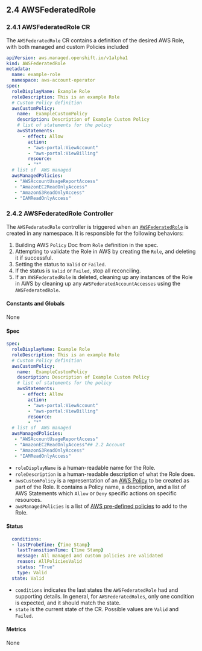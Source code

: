 ## 2.4 AWSFederatedRole

### 2.4.1 AWSFederatedRole CR

The `AWSFederatedRole` CR contains a definition of the desired AWS Role, with both managed and custom Policies included

```yaml
apiVersion: aws.managed.openshift.io/v1alpha1
kind: AWSFederatedRole
metadata:
  name: example-role
  namespace: aws-account-operator
spec:
  roleDisplayName: Example Role
  roleDescription: This is an example Role
  # Custom Policy definition
  awsCustomPolicy:
    name:  ExampleCustomPolicy
    description: Description of Example Custom Policy
    # list of statements for the policy
    awsStatements:
      - effect: Allow
        action:
        - "aws-portal:ViewAccount"
        - "aws-portal:ViewBilling"
        resource:
        - "*"
  # list of  AWS managed
  awsManagedPolicies:
   - "AWSAccountUsageReportAccess"
   - "AmazonEC2ReadOnlyAccess"
   - "AmazonS3ReadOnlyAccess"
   - "IAMReadOnlyAccess"
```

### 2.4.2 AWSFederatedRole Controller

The `AWSFederatedRole` controller is triggered when an [`AWSFederatedRole`](https://aws.amazon.com/identity/federation/) is created in any namespace. It is responsible for the following behaviors:

1. Building AWS `Policy` Doc from `Role` definition in the spec.
2. Attempting to validate the Role in AWS by creating the `Role`, and deleting it if successful.
3. Setting the status to `Valid` or `Failed`.
4. If the status is `Valid` or `Failed`, stop all reconciling.
5. If an `AWSFederatedRole` is deleted, cleaning up any instances of the Role in AWS by cleaning up any `AWSFederatedAccountAccesses` using the `AWSFederatedRole`.

#### Constants and Globals

None

#### Spec

```yaml
spec:
  roleDisplayName: Example Role
  roleDescription: This is an example Role
  # Custom Policy definition
  awsCustomPolicy:
    name:  ExampleCustomPolicy
    description: Description of Example Custom Policy
    # list of statements for the policy
    awsStatements:
      - effect: Allow
        action:
        - "aws-portal:ViewAccount"
        - "aws-portal:ViewBilling"
        resource:
        - "*"
  # list of  AWS managed
  awsManagedPolicies:
   - "AWSAccountUsageReportAccess"
   - "AmazonEC2ReadOnlyAccess"## 2.2 Account
   - "AmazonS3ReadOnlyAccess"
   - "IAMReadOnlyAccess"
```
* `roleDisplayName` is a human-readable name for the Role.
* `roleDescription` is a human-readable description of what the Role does.
* `awsCustomPolicy` is a representation of an [AWS Policy](https://docs.aws.amazon.com/IAM/latest/UserGuide/access_policies.html) to be created as part of the Role. It contains a Policy name, a description, and a list of AWS Statements which `Allow` or `Deny` specific actions on specific resources.
* `awsManagedPolicies` is a list of [AWS pre-defined policies](https://docs.aws.amazon.com/IAM/latest/UserGuide/access_policies_managed-vs-inline.html#aws-managed-policies) to add to the Role.

#### Status
```yaml
  conditions:
  - lastProbeTime: {Time Stamp}
    lastTransitionTime: {Time Stamp}
    message: All managed and custom policies are validated
    reason: AllPoliciesValid
    status: "True"
    type: Valid
  state: Valid
```

* `conditions` indicates the last states the `AWSFederatedRole` had and supporting details. In general, for `AWSFederatedRoles`, only one condition is expected, and it should match the state.
* `state` is the current state of the CR. Possible values are `Valid` and `Failed`.

#### Metrics

None
